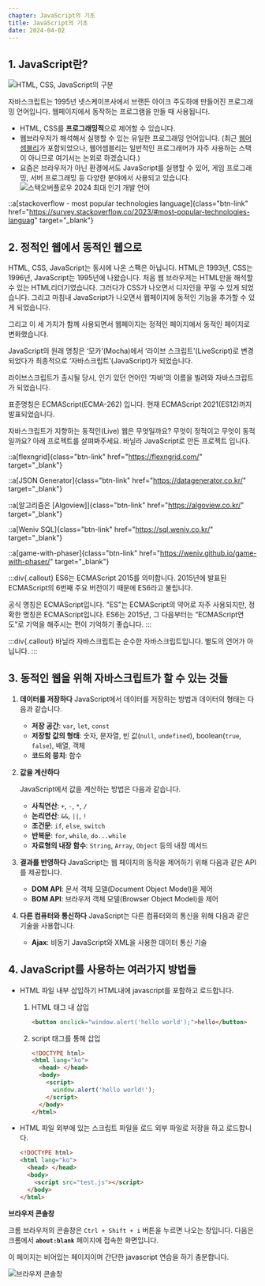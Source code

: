 ```yaml
---
chapter: JavaScript의 기초
title: JavaScript의 기초
date: 2024-04-02
---
```


## 1. JavaScript란?

![HTML, CSS, JavaScript의 구분](/images/javascript/chapter01/01-1.gif)

자바스크립트는 1995년 넷스케이프사에서 브랜든 아이크 주도하에 만들어진 프로그래밍 언어입니다. 웹페이지에서 동작하는 프로그램을 만들 때 사용됩니다.

- HTML, CSS를 **프로그래밍적**으로 제어할 수 있습니다.
- 웹브라우저가 해석해서 실행할 수 있는 유일한 프로그래밍 언어입니다.
  (최근 [웹어셈블리](https://developer.mozilla.org/ko/docs/WebAssembly/Concepts)가 포함되었으나, 웹어셈블리는 일반적인 프로그래머가 자주 사용하는 스택이 아니므로 여기서는 논외로 하겠습니다.)
- 요즘은 브라우저가 아닌 환경에서도 JavaScript를 실행할 수 있어, 게임 프로그래밍, 서버 프로그래밍 등 다양한 분야에서 사용되고 있습니다.
  ![스택오버플로우 2024 최대 인기 개발 언어](/images/javascript/chapter01/01-2.png)

::a[stackoverflow - most popular technologies language]{class="btn-link" href="https://survey.stackoverflow.co/2023/#most-popular-technologies-languag" target="\_blank"}

## 2. 정적인 웹에서 동적인 웹으로

HTML, CSS, JavaScript는 동시에 나온 스팩은 아닙니다. HTML은 1993년, CSS는 1996년, JavaScript는 1995년에 나왔습니다. 처음 웹 브라우저는 HTML만을 해석할 수 있는 HTML리더기였습니다. 그러다가 CSS가 나오면서 디자인을 꾸밀 수 있게 되었습니다. 그리고 마침내 JavaScript가 나오면서 웹페이지에 동적인 기능을 추가할 수 있게 되었습니다.

그리고 이 세 가지가 함께 사용되면서 웹페이지는 정적인 페이지에서 동적인 페이지로 변화했습니다.

JavaScript의 원래 명칭은 ‘모카’(Mocha)에서 ‘라이브 스크립트’(LiveScript)로 변경되었다가 최종적으로 ‘자바스크립트’(JavaScript)가 되었습니다.

라이브스크립트가 출시될 당시, 인기 있던 언어인 ‘자바’의 이름을 빌려와 자바스크립트가 되었습니다.

표준명칭은 ECMAScript(ECMA-262) 입니다. 현재 ECMAScript 2021(ES12)까지 발표되었습니다.

자바스크립트가 지향하는 동적인(Live) 웹은 무엇일까요? 무엇이 정적이고 무엇이 동적일까요? 아래 프로젝트를 살펴봐주세요. 바닐라 JavaScript로 만든 프로젝트 입니다.

::a[flexngrid]{class="btn-link" href="https://flexngrid.com/" target="\_blank"}

::a[JSON Generator]{class="btn-link" href="https://datagenerator.co.kr/" target="\_blank"}

::a[알고리즘은 [Algoview]]{class="btn-link" href="https://algoview.co.kr/" target="\_blank"}

::a[Weniv SQL]{class="btn-link" href="https://sql.weniv.co.kr/" target="\_blank"}

::a[game-with-phaser]{class="btn-link" href="https://weniv.github.io/game-with-phaser/" target="\_blank"}

:::div{.callout}
ES6는 ECMAScript 2015를 의미합니다. 2015년에 발표된 ECMAScript의 6번째 주요 버전이기 때문에 ES6라고 불립니다.

공식 명칭은 ECMAScript입니다. "ES"는 ECMAScript의 약어로 자주 사용되지만, 정확한 명칭은 ECMAScript입니다. ES6는 2015년, 그 다음부터는 “ECMAScript연도”로 기억을 해주시는 편이 기억하기 좋습니다.
:::

:::div{.callout}
바닐라 자바스크립트는 순수한 자바스크립트입니다. 별도의 언어가 아닙니다.
:::

## 3. 동적인 웹을 위해 자바스크립트가 할 수 있는 것들

1. **데이터를 저장하다**
   JavaScript에서 데이터를 저장하는 방법과 데이터의 형태는 다음과 같습니다.

   - **저장 공간**: `var`, `let`, `const`
   - **저장할 값의 형태**: 숫자, 문자열, 빈 값(`null`, `undefined`), boolean(`true`, `false`), 배열, 객체
   - **코드의 뭉치**: 함수

2. **값을 계산하다**

   JavaScript에서 값을 계산하는 방법은 다음과 같습니다.

   - **사칙연산**: `+`, `-`, `*`, `/`
   - **논리연산**: `&&`, `||`, `!`
   - **조건문**: `if`, `else`, `switch`
   - **반복문**: `for`, `while`, `do...while`
   - **자료형의 내장 함수**: `String`, `Array`, `Object` 등의 내장 메서드

3. **결과를 반영하다**
   JavaScript는 웹 페이지의 동작을 제어하기 위해 다음과 같은 API를 제공합니다.

   - **DOM API**: 문서 객체 모델(Document Object Model)을 제어
   - **BOM API**: 브라우저 객체 모델(Browser Object Model)을 제어

4. **다른 컴퓨터와 통신하다**
   JavaScript는 다른 컴퓨터와의 통신을 위해 다음과 같은 기술을 사용합니다.

   - **Ajax**: 비동기 JavaScript와 XML을 사용한 데이터 통신 기술

## 4. JavaScript를 사용하는 여러가지 방법들

- HTML 파일 내부 삽입하기
  HTML내에 javascript를 포함하고 로드합니다.

  1. HTML 태그 내 삽입

     ```html
     <button onclick="window.alert('hello world');">hello</button>
     ```

  2. script 태그를 통해 삽입
     ```html
     <!DOCTYPE html>
     <html lang="ko">
       <head> </head>
       <body>
         <script>
           window.alert('hello world!');
         </script>
       </body>
     </html>
     ```

- HTML 파일 외부에 있는 스크립트 파일을 로드
  외부 파일로 저장을 하고 로드합니다.
  ```html
  <!DOCTYPE html>
  <html lang="ko">
    <head> </head>
    <body>
      <script src="test.js"></script>
    </body>
  </html>
  ```

**브라우저 콘솔창**

크롬 브라우저의 콘솔창은 `Ctrl + Shift + i` 버튼을 누르면 나오는 창입니다. 다음은 크롬에서 **`about:blank`** 페이지에 접속한 화면입니다.

이 페이지는 비어있는 페이지이며 간단한 javascript 연습을 하기 충분합니다.

![](/images/basecamp-javascript/chapter01/chapter01-1-1.png '브라우저 콘솔창')
